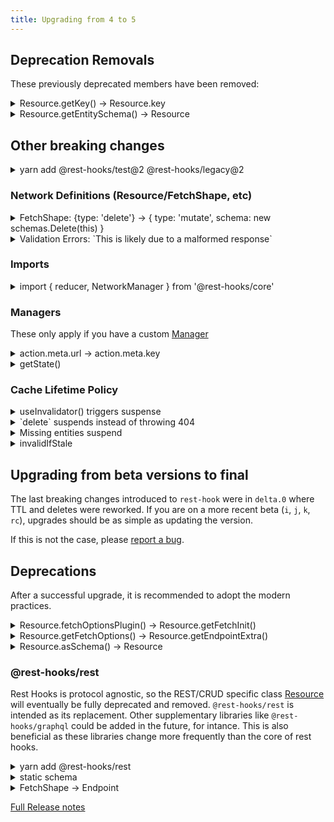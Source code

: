```yaml
---
title: Upgrading from 4 to 5
---
```


## Deprecation Removals

These previously deprecated members have been removed:

<details><summary>Resource.getKey() -> Resource.key</summary>

Simply rename this to `get key()`

</details>

<details><summary>Resource.getEntitySchema() -> Resource</summary>

This has been simplified to simply use the Resource itself:

<!--DOCUSAURUS_CODE_TABS-->
<!--before-->

```typescript
class MyResource extends Resource {
  static customEndpoint<T extends typeof MyResource>(this: T) {
    return {
      ...super.listShape(),
      // notice the next line
      schema: { results: [this.getEntitySchema()], nextPage: '' },
    };
  }
}
```

<!--after-->

```typescript
class MyResource extends Resource {
  static customEndpoint<T extends typeof MyResource>(this: T) {
    return {
      ...super.listShape(),
      // notice the next line
      schema: { results: [this], nextPage: '' },
    };
  }
}
```

<!--END_DOCUSAURUS_CODE_TABS-->
</details>

## Other breaking changes

<details><summary>yarn add @rest-hooks/test@2 @rest-hooks/legacy@2</summary>

Be sure to also upgrade these libraries if you use them:

- `@rest-hooks/test@2`
- `@rest-hooks/legacy@2`

These libraries don't have any breaking changes within themselves, but
they do require `rest-hooks@5` and (reflexively) `rest-hooks@5` requires
at least v2.

</details>

### Network Definitions (Resource/FetchShape, etc)

<details><summary>FetchShape: {type: 'delete'} -> { type: 'mutate', schema: new schemas.Delete(this) }</summary>

`Resource.deleteShape()` will continue to work as expected. However, if
you defined some custom shapes with type: 'delete'

<!--DOCUSAURUS_CODE_TABS-->
<!--before-->

```typescript
class MyResource extends Resource {
  static someOtherDeleteShape<T extends typeof Resource>(
    this: T,
  ): DeleteShape<any, Readonly<object>> {
    const options = this.getFetchOptions();
    return {
      // changed
      type: 'delete',
      // changed
      schema: this.asSchema(),
      options,
      getFetchKey: (params: object) => {
        return 'DELETE ' + this.url(params);
      },
      fetch: (params: Readonly<object>) => {
        return this.fetch('delete', this.url(params));
      },
    };
  }
}
```

<!--after-->

```typescript
import { schemas } from 'rest-hooks';
class MyResource extends Resource {
  static someOtherDeleteShape<T extends typeof Resource>(
    this: T,
  ): DeleteShape<any, Readonly<object>> {
    const options = this.getFetchInit();
    return {
      // changed
      type: 'mutate',
      // changed
      schema: new schemas.Delete(this),
      options,
      getFetchKey: (params: object) => {
        return 'DELETE ' + this.url(params);
      },
      fetch: (params: Readonly<object>) => {
        return this.fetch('delete', this.url(params));
      },
    };
  }
}
```

<!--END_DOCUSAURUS_CODE_TABS-->

</details>

<details><summary>Validation Errors: `This is likely due to a malformed response`</summary>

To aid with common schema definition or networking errors, Rest Hooks
will sometimes throw an error. This only occurs during development, to
help users correctly define their schemas and endpoints.

While the heuristics have been heavily tuned, if you don't believe
the errors reported are valid please [report a bug](https://github.com/coinbase/rest-hooks/issues/new/choose).

When reporting, be sure to include

- The exact network response from the [network inspector](https://developers.google.com/web/tools/chrome-devtools/network)
- The full schema definition.

Alternatively, this can be disabled by adding `static automaticValidation = 'silent' | 'warn'`

```typescript
class MyResource extends Resource {
  static automaticValidation = 'silent' as const;
  // ...
}
```

Warn will no longer throw an error, but still add a message to the browser console.
Silent removes the check completely.

</details>

### Imports

<details><summary>import { reducer, NetworkManager } from '@rest-hooks/core'</summary>

Many 'advanced' features of rest-hooks are not longer exported by 'rest-hooks' package itself, but require importing from [@rest-hooks/core](https://www.npmjs.com/package/@rest-hooks/core)

- reducer
- NetworkManager
- action creators:
  - createFetch
  - createReceive
  - createReceiveError

</details>

### Managers

These only apply if you have a custom [Manager](../api/Manager)

<details><summary>action.meta.url -> action.meta.key</summary>

It's recommend to now use the action creators
exported from `@rest-hooks/core`

- [createFetch](../api/createFetch)
- [createReceive](../api/createReceive)
- [createReceiveError](../api/createReceiveError)
</details>

<details><summary>getState()</summary>

This is very unlikely to make a difference, but the internal cache state
(accessible with getState()) might be slightly different. Mutations now
result in entries in `meta` and `results`. This brings them more in line with
reads, making the distinction simply about which hooks they are allowed
in. (To prevent unwanted side effects.)

</details>

### Cache Lifetime Policy

<details><summary>useInvalidator() triggers suspense</summary>

You can likely remove [invalidIfStale](../api/Endpoint#invalidifstale-boolean) if used in conjunction with [useInvalidator()](../api/useInvalidator)

[invalidIfStale](../api/Endpoint#invalidifstale-boolean) is still useful to disable the `stale-while-revalidate` policy.

</details>

<details><summary>`delete` suspends instead of throwing 404</summary>

[Delete](../api/Delete) marks an entity as deleted. _Any_ response requiring
that entity will suspend. Previously it throw a 404 error.

</details>

<details><summary>Missing entities suspend</summary>

Required entities missing from network response will now throw error in useResource() just like other unexpected deserializations.

Use [SimpleRecord](../api/SimpleRecord) for [optional entities](../api/SimpleRecord#optional-members).

<!--DOCUSAURUS_CODE_TABS-->
<!--before-->

```typescript
const schema = {
  data: MyEntity,
};
```

<!--after-->

```typescript
class OptionalSchema extends SimpleRecord {
  readonly data: MyEntity | null = null;

  static schema = {
    data: MyEntity,
  };
}
const schema = OptionalSchema;
```

<!--END_DOCUSAURUS_CODE_TABS-->
</details>

<details><summary>invalidIfStale</summary>

When [invalidIfStale](../api/Endpoint#invalidifstale-boolean) is true, useCache() and useStatefulResource() will no longer return entities, even if they are in the cache.
This matches the expected behavior that any `loading` data should not be usable.
</details>

## Upgrading from beta versions to final

The last breaking changes introduced to `rest-hook` were in `delta.0` where TTL
and deletes were reworked. If you are on a more recent beta (`i`, `j`, `k`, `rc`),
upgrades should be as simple as updating the version.

If this is not the case, please [report a bug](https://github.com/coinbase/rest-hooks/issues/new/choose).

## Deprecations

After a successful upgrade, it is recommended to adopt the modern practices.


<details><summary>Resource.fetchOptionsPlugin() -> Resource.getFetchInit()</summary>


<!--DOCUSAURUS_CODE_TABS-->
<!--before-->

```typescript
class AuthdResource extends Resource {
  static fetchOptionsPlugin = (options: RequestInit) => ({
    ...options,
    credentials: 'same-origin',
  });
}
```

<!--after-->

```typescript
class AuthdResource extends Resource {
  static getFetchInit = (init: RequestInit) => ({
    ...init,
    credentials: 'same-origin',
  });
}
```

<!--END_DOCUSAURUS_CODE_TABS-->

(Resource.getFetchInit())../api/resource#static-getfetchinitinit-requestinit-requestinit)
</details>


<details><summary>Resource.getFetchOptions() -> Resource.getEndpointExtra()</summary>


<!--DOCUSAURUS_CODE_TABS-->
<!--before-->

```typescript
class PollingResource extends Resource {
  static getFetchOptions(): FetchOptions {
    return {
      pollFrequency: 5000, // every 5 seconds
    };
  }
}
```

<!--after-->

```typescript
class PollingResource extends Resource {
  static getEndpointExtra(): FetchOptions {
    return {
      pollFrequency: 5000, // every 5 seconds
    };
  }
}
```

<!--END_DOCUSAURUS_CODE_TABS-->

(Resource.getEndpointExtra())../api/resource#static-getendpointextra--endpointextraoptions--undefined)
</details>

<details><summary>Resource.asSchema() -> Resource</summary>

This has been simplified to simply use the Resource itself:

<!--DOCUSAURUS_CODE_TABS-->
<!--before-->

```typescript
class MyResource extends Resource {
  static customEndpoint<T extends typeof MyResource>(this: T) {
    return {
      ...super.listShape(),
      // notice the next line
      schema: { results: [this.asSchema()], nextPage: '' },
    };
  }
}
```

<!--after-->

```typescript
class MyResource extends Resource {
  static customEndpoint<T extends typeof MyResource>(this: T) {
    return {
      ...super.listShape(),
      // notice the next line
      schema: { results: [this], nextPage: '' },
    };
  }
}
```

<!--END_DOCUSAURUS_CODE_TABS-->

</details>

### @rest-hooks/rest

Rest Hooks is protocol agnostic, so the REST/CRUD specific class [Resource](../api/resource)
will eventually be fully deprecated and removed. `@rest-hooks/rest` is intended as its
replacement. Other supplementary libraries like `@rest-hooks/graphql` could be
added in the future, for intance. This is also beneficial as these libraries
change more frequently than the core of rest hooks.

<details><summary>yarn add @rest-hooks/rest</summary>


<!--DOCUSAURUS_CODE_TABS-->
<!--before-->

```typescript
import { Resource } from 'rest-hooks';

class MyResource extends Resource {
}
```

<!--after-->

```typescript
import { Resource } from '@rest-hooks/rest';

class MyResource extends Resource {
}
```

<!--END_DOCUSAURUS_CODE_TABS-->

> Breaking change:
>
> Nested entities `static schema` will return from `useResource()`

</details>

<details><summary>static schema</summary>

[Nesting](../guides/nested-response) entities inside a schema will now denormalize those nested items.

<!--DOCUSAURUS_CODE_TABS-->
<!--before-->

```typescript
import { Resource } from 'rest-hooks';

class ArticleResource extends Resource {
  // other stuff omitted
  readonly user: string = '';

  static schema = {
    user: UserResource,
  }
}
```

```typescript
const article = useResource(ArticleResource.detail(), { id });
const user = useCache(UserResource.detail(), { id: article.user });
```

<!--after-->

```typescript
import { Resource } from '@rest-hooks/rest';

class ArticleResource extends Resource {
  // other stuff omitted
  readonly user: UserResource = UserResource.fromJS({});

  static schema = {
    user: UserResource,
  }
}
```

```typescript
const article = useResource(ArticleResource.detail(), { id });
const user = article.user;
```

<!--END_DOCUSAURUS_CODE_TABS-->

</details>

<details><summary>FetchShape -> Endpoint</summary>

[Endpoints](../api/Endpoint) use the builder pattern to make customization easy. Use [extend()](../api/Endpoint#extendendpointoptions-endpoint) to customize.

[@rest-hooks/endpoint](https://www.npmjs.com/package/@rest-hooks/endpoint) is also its own package. This empowers you to publish interfaces for public APIs by marking [@rest-hooks/endpoint](https://www.npmjs.com/package/@rest-hooks/endpoint) as a peerDependency in the package.

<!--DOCUSAURUS_CODE_TABS-->
<!--before-->

```typescript
import { Resource } from 'rest-hooks';

export default class UserResource extends Resource {
  /** Retrieves current logged in user */
  static currentShape<T extends typeof Resource>(this: T) {
    return {
      ...this.detailShape(),
      getFetchKey: () => {
        return '/current_user/';
      },
      fetch: (params: {}, body?: Readonly<object | string>) => {
        return this.fetch('post', `/current_user/`, body);
      },
    };
  }
}
```

<!--after-->

```typescript
import { Resource } from '@rest-hooks/rest';

export default class UserResource extends Resource {
  /** Retrieves current logged in user */
  static current<T extends typeof Resource>(this: T) {
    const endpoint = this.detail();
    return endpoint.extend({
      fetch() { return endpoint(this); }
      url() { return '/current_user/' },
    })
  }
}
```

<!--END_DOCUSAURUS_CODE_TABS-->

Currently all [Endpoints](../api/Endpoint) also implement the `FetchShape` interface, so feel free to incrementally migrate. This means using Endpoint and extended via object spreads will still work:

```typescript
import { Resource } from 'rest-hooks';

export default class UserResource extends Resource {
  static currentShape<T extends typeof Resource>(this: T) {
    return {
      // this is an Endpoint, but can be spread the same way
      ...this.detail(),
      getFetchKey: () => {
        return '/current_user/';
      },
      fetch: (params: {}, body?: Readonly<object | string>) => {
        return this.fetch('post', `/current_user/`, body);
      },
    };
  }
}
```

Eventually support for FetchShape will be deprecated, and then removed.

#### Summary of interface differences

- schema is optional
- type removed in favor of sideEffect
  - type = 'read' -> sideEffect = undefined
  - type = 'mutate' -> sideEffect = true
- options members elevated to top
- top level object should be the actual fetch

</details>


[Full Release notes](https://github.com/coinbase/rest-hooks/releases/tag/rest-hooks%405.0.0)
